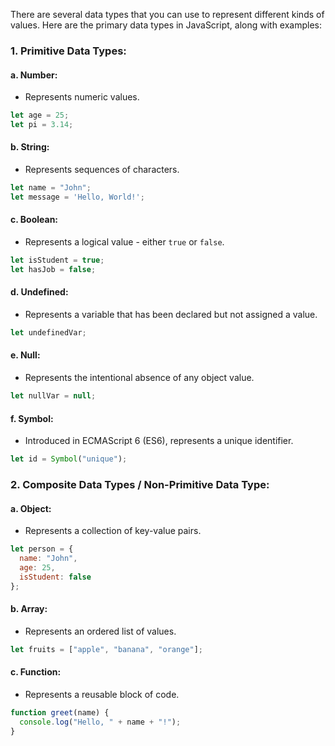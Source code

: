 There are several data types that you can use to represent different kinds of values. Here are the primary data types in JavaScript, along with examples:

### 1. **Primitive Data Types:**

#### a. **Number:**
   - Represents numeric values.

   ```javascript
   let age = 25;
   let pi = 3.14;
   ```

#### b. **String:**
   - Represents sequences of characters.

   ```javascript
   let name = "John";
   let message = 'Hello, World!';
   ```

#### c. **Boolean:**
   - Represents a logical value - either `true` or `false`.

   ```javascript
   let isStudent = true;
   let hasJob = false;
   ```

#### d. **Undefined:**
   - Represents a variable that has been declared but not assigned a value.

   ```javascript
   let undefinedVar;
   ```

#### e. **Null:**
   - Represents the intentional absence of any object value.

   ```javascript
   let nullVar = null;
   ```

#### f. **Symbol:**
   - Introduced in ECMAScript 6 (ES6), represents a unique identifier.

   ```javascript
   let id = Symbol("unique");
   ```

### 2. **Composite Data Types** / **Non-Primitive Data Type:**

#### a. **Object:**
   - Represents a collection of key-value pairs.

   ```javascript
   let person = {
     name: "John",
     age: 25,
     isStudent: false
   };
   ```

#### b. **Array:**
   - Represents an ordered list of values.

   ```javascript
   let fruits = ["apple", "banana", "orange"];
   ```

#### c. **Function:**
   - Represents a reusable block of code.

   ```javascript
   function greet(name) {
     console.log("Hello, " + name + "!");
   }
   ```



